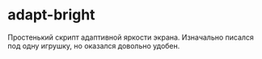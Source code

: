 # adapt-bright
Простенький скрипт адаптивной яркости экрана. Изначально писался под одну игрушку, но оказался довольно удобен.
